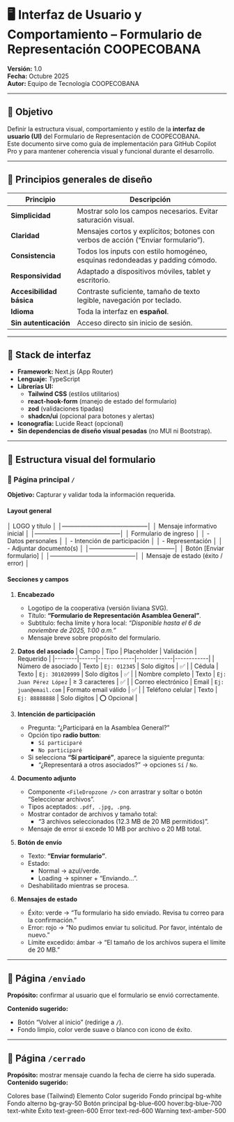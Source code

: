 # 🖥️ Interfaz de Usuario y Comportamiento – Formulario de Representación COOPECOBANA
**Versión:** 1.0  
**Fecha:** Octubre 2025  
**Autor:** Equipo de Tecnología COOPECOBANA  

---

## 🎯 Objetivo
Definir la estructura visual, comportamiento y estilo de la **interfaz de usuario (UI)** del Formulario de Representación de COOPECOBANA.  
Este documento sirve como guía de implementación para GitHub Copilot Pro y para mantener coherencia visual y funcional durante el desarrollo.

---

## 🧩 Principios generales de diseño

| Principio | Descripción |
|------------|-------------|
| **Simplicidad** | Mostrar solo los campos necesarios. Evitar saturación visual. |
| **Claridad** | Mensajes cortos y explícitos; botones con verbos de acción (“Enviar formulario”). |
| **Consistencia** | Todos los inputs con estilo homogéneo, esquinas redondeadas y padding cómodo. |
| **Responsividad** | Adaptado a dispositivos móviles, tablet y escritorio. |
| **Accesibilidad básica** | Contraste suficiente, tamaño de texto legible, navegación por teclado. |
| **Idioma** | Toda la interfaz en **español**. |
| **Sin autenticación** | Acceso directo sin inicio de sesión. |

---

## 🎨 Stack de interfaz

- **Framework:** Next.js (App Router)  
- **Lenguaje:** TypeScript  
- **Librerías UI:**  
  - **Tailwind CSS** (estilos utilitarios)  
  - **react-hook-form** (manejo de estado del formulario)  
  - **zod** (validaciones tipadas)  
  - **shadcn/ui** (opcional para botones y alertas)  
- **Iconografía:** Lucide React (opcional)  
- **Sin dependencias de diseño visual pesadas** (no MUI ni Bootstrap).

---

## 🧱 Estructura visual del formulario

### 📄 Página principal `/`
**Objetivo:** Capturar y validar toda la información requerida.

#### Layout general

│ LOGO y título                             │
│—————————————––│
│ Mensaje informativo inicial               │
│—————————————––│
│ Formulario de ingreso                     │
│   - Datos personales                      │
│   - Intención de participación            │
│   - Representación                        │
│   - Adjuntar documento(s)                 │
│—————————————––│
│ Botón [Enviar formulario]                 │
│—————————————––│
│ Mensaje de estado (éxito / error)         │

#### Secciones y campos

1. **Encabezado**
   - Logotipo de la cooperativa (versión liviana SVG).  
   - Título: **“Formulario de Representación Asamblea General”**.  
   - Subtítulo: fecha límite y hora local: _“Disponible hasta el 6 de noviembre de 2025, 1:00 a.m.”_  
   - Mensaje breve sobre propósito del formulario.

2. **Datos del asociado**
   | Campo | Tipo | Placeholder | Validación | Requerido |
   |--------|------|-------------|-------------|------------|
   | Número de asociado | Texto | `Ej: 012345` | Solo dígitos | ✅ |
   | Cédula | Texto | `Ej: 301020999` | Solo dígitos | ✅ |
   | Nombre completo | Texto | `Ej: Juan Pérez López` | ≥ 3 caracteres | ✅ |
   | Correo electrónico | Email | `Ej: juan@email.com` | Formato email válido | ✅ |
   | Teléfono celular | Texto | `Ej: 88888888` | Solo dígitos | ⭕ Opcional |

3. **Intención de participación**
   - Pregunta: “¿Participará en la Asamblea General?”  
   - Opción tipo **radio button**:  
     - `Sí participaré`  
     - `No participaré`
   - Si selecciona **“Sí participaré”**, aparece la siguiente pregunta:
     - “¿Representará a otros asociados?” → opciones `Sí` / `No`.

4. **Documento adjunto**
   - Componente `<FileDropzone />` con arrastrar y soltar o botón “Seleccionar archivos”.  
   - Tipos aceptados: `.pdf, .jpg, .png`.  
   - Mostrar contador de archivos y tamaño total:  
     - “3 archivos seleccionados (12.3 MB de 20 MB permitidos)”.  
   - Mensaje de error si excede 10 MB por archivo o 20 MB total.

5. **Botón de envío**
   - Texto: **“Enviar formulario”**.  
   - Estado:  
     - Normal → azul/verde.  
     - Loading → spinner + “Enviando...”.  
   - Deshabilitado mientras se procesa.

6. **Mensajes de estado**
   - Éxito: verde → “Tu formulario ha sido enviado. Revisa tu correo para la confirmación.”  
   - Error: rojo → “No pudimos enviar tu solicitud. Por favor, inténtalo de nuevo.”  
   - Límite excedido: ámbar → “El tamaño de los archivos supera el límite de 20 MB.”

---

## 📄 Página `/enviado`
**Propósito:** confirmar al usuario que el formulario se envió correctamente.  

**Contenido sugerido:**

- Botón “Volver al inicio” (redirige a `/`).
- Fondo limpio, color verde suave o blanco con icono de éxito.

---

## 📄 Página `/cerrado`
**Propósito:** mostrar mensaje cuando la fecha de cierre ha sido superada.  
**Contenido sugerido:**

Colores base (Tailwind)
Elemento
Color sugerido
Fondo principal
bg-white
Fondo alterno
bg-gray-50
Botón principal
bg-blue-600 hover:bg-blue-700 text-white
Éxito
text-green-600
Error
text-red-600
Warning
text-amber-500
